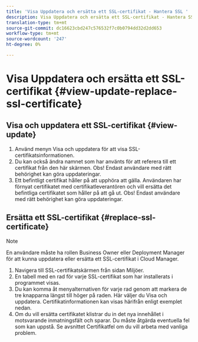 ```yaml
---
title: 'Visa Uppdatera och ersätta ett SSL-certifikat - Hantera SSL '
description: Visa Uppdatera och ersätta ett SSL-certifikat - Hantera SSL-certifikat
translation-type: tm+mt
source-git-commit: dc16623cbd247c576532f7c0b0794dd32d2dd653
workflow-type: tm+mt
source-wordcount: '247'
ht-degree: 0%

---
```



# Visa Uppdatera och ersätta ett SSL-certifikat  {#view-update-replace-ssl-certificate}

## Visa och uppdatera ett SSL-certifikat {#view-update}

1. Använd menyn Visa och uppdatera för att visa SSL-certifikatsinformationen.
1. Du kan också ändra namnet som har använts för att referera till ett certifikat från den här skärmen. Obs! Endast användare med rätt behörighet kan göra uppdateringar.
1. Ett befintligt certifikat håller på att upphöra att gälla. Användaren har förnyat certifikatet med certifikatleverantören och vill ersätta det befintliga certifikatet som håller på att gå ut. Obs! Endast användare med rätt behörighet kan göra uppdateringar.

## Ersätta ett SSL-certifikat {#replace-ssl-certificate}

>[!NOTE]
>En användare måste ha rollen Business Owner eller Deployment Manager för att kunna uppdatera eller ersätta ett SSL-certifikat i Cloud Manager.

1. Navigera till SSL-certifikatskärmen från sidan Miljöer.
1. En tabell med en rad för varje SSL-certifikat som har installerats i programmet visas.
1. Du kan komma åt menyalternativen för varje rad genom att markera de tre knapparna längst till höger på raden. Här väljer du Visa och uppdatera. Certifikatinformationen kan visas härifrån enligt exemplet nedan.
1. Om du vill ersätta certifikatet klistrar du in det nya innehållet i motsvarande inmatningsfält och sparar. Du måste åtgärda eventuella fel som kan uppstå. Se avsnittet Certifikatfel om du vill arbeta med vanliga problem.